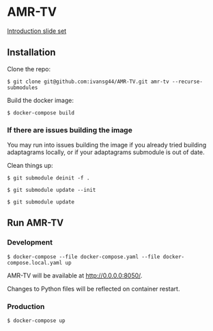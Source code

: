 # AMR-TV

[Introduction slide set](introduction_slide_set.pdf)

## Installation

Clone the repo:

`$ git clone git@github.com:ivansg44/AMR-TV.git amr-tv --recurse-submodules`

Build the docker image:

`$ docker-compose build`

### If there are issues building the image
You may run into issues building the image if you already tried building
adaptagrams locally, or if your adaptagrams submodule is out of date.

Clean things up:

`$ git submodule deinit -f .`

`$ git submodule update --init`

`$ git submodule update`

## Run AMR-TV

### Development

`$ docker-compose --file docker-compose.yaml
--file docker-compose.local.yaml up`

AMR-TV will be available at http://0.0.0.0:8050/.

Changes to Python files will be reflected on container restart.

### Production

`$ docker-compose up`
